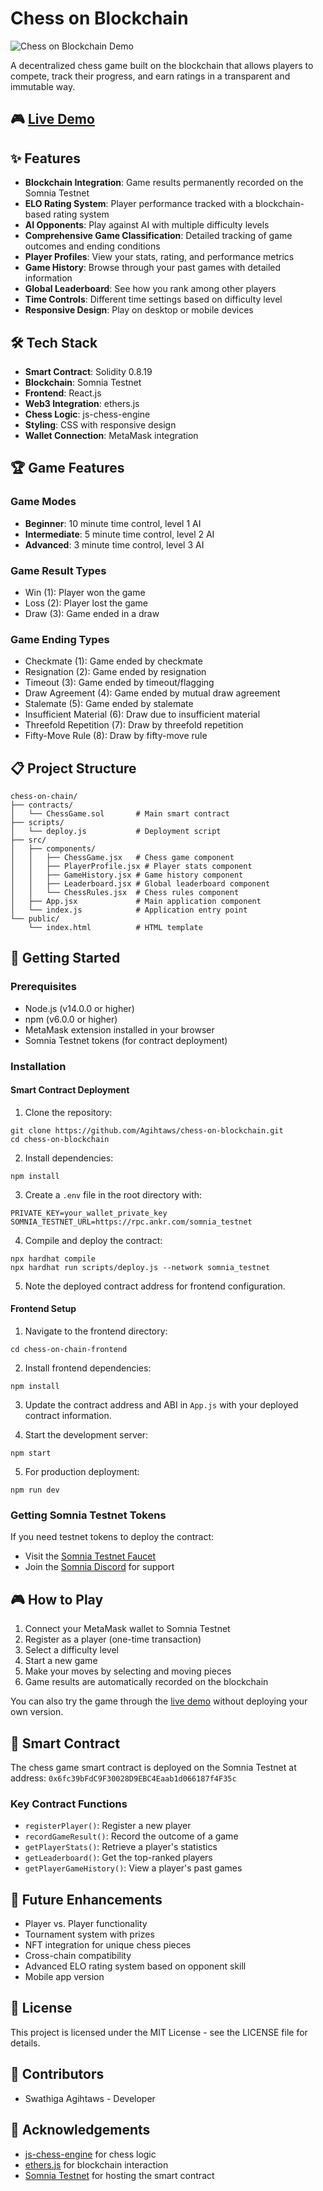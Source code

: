 # Chess on Blockchain

![Chess on Blockchain Demo](placeholder-image.jpg)

A decentralized chess game built on the blockchain that allows players to compete, track their progress, and earn ratings in a transparent and immutable way.

## 🎮 [Live Demo](https://chess-on-blockchain.vercel.app/)

## ✨ Features

- **Blockchain Integration**: Game results permanently recorded on the Somnia Testnet
- **ELO Rating System**: Player performance tracked with a blockchain-based rating system
- **AI Opponents**: Play against AI with multiple difficulty levels
- **Comprehensive Game Classification**: Detailed tracking of game outcomes and ending conditions
- **Player Profiles**: View your stats, rating, and performance metrics
- **Game History**: Browse through your past games with detailed information
- **Global Leaderboard**: See how you rank among other players
- **Time Controls**: Different time settings based on difficulty level
- **Responsive Design**: Play on desktop or mobile devices

## 🛠️ Tech Stack

- **Smart Contract**: Solidity 0.8.19
- **Blockchain**: Somnia Testnet
- **Frontend**: React.js
- **Web3 Integration**: ethers.js
- **Chess Logic**: js-chess-engine
- **Styling**: CSS with responsive design
- **Wallet Connection**: MetaMask integration

## 🏆 Game Features

### Game Modes
- **Beginner**: 10 minute time control, level 1 AI
- **Intermediate**: 5 minute time control, level 2 AI
- **Advanced**: 3 minute time control, level 3 AI

### Game Result Types
- Win (1): Player won the game
- Loss (2): Player lost the game
- Draw (3): Game ended in a draw

### Game Ending Types
- Checkmate (1): Game ended by checkmate
- Resignation (2): Game ended by resignation
- Timeout (3): Game ended by timeout/flagging
- Draw Agreement (4): Game ended by mutual draw agreement
- Stalemate (5): Game ended by stalemate
- Insufficient Material (6): Draw due to insufficient material
- Threefold Repetition (7): Draw by threefold repetition
- Fifty-Move Rule (8): Draw by fifty-move rule

## 📋 Project Structure

```
chess-on-chain/
├── contracts/
│   └── ChessGame.sol       # Main smart contract
├── scripts/
│   └── deploy.js           # Deployment script
├── src/
│   ├── components/
│   │   ├── ChessGame.jsx   # Chess game component
│   │   ├── PlayerProfile.jsx # Player stats component
│   │   ├── GameHistory.jsx # Game history component
│   │   ├── Leaderboard.jsx # Global leaderboard component
│   │   └── ChessRules.jsx  # Chess rules component
│   ├── App.jsx             # Main application component
│   └── index.js            # Application entry point
└── public/
    └── index.html          # HTML template
```

## 🚀 Getting Started

### Prerequisites
- Node.js (v14.0.0 or higher)
- npm (v6.0.0 or higher)
- MetaMask extension installed in your browser
- Somnia Testnet tokens (for contract deployment)

### Installation

#### Smart Contract Deployment
1. Clone the repository:
```
git clone https://github.com/Agihtaws/chess-on-blockchain.git
cd chess-on-blockchain
```

2. Install dependencies:
```
npm install
```

3. Create a `.env` file in the root directory with:
```
PRIVATE_KEY=your_wallet_private_key
SOMNIA_TESTNET_URL=https://rpc.ankr.com/somnia_testnet
```

4. Compile and deploy the contract:
```
npx hardhat compile
npx hardhat run scripts/deploy.js --network somnia_testnet
```

5. Note the deployed contract address for frontend configuration.

#### Frontend Setup
1. Navigate to the frontend directory:
```
cd chess-on-chain-frontend
```

2. Install frontend dependencies:
```
npm install
```

3. Update the contract address and ABI in `App.js` with your deployed contract information.

4. Start the development server:
```
npm start
```

5. For production deployment:
```
npm run dev
```

### Getting Somnia Testnet Tokens
If you need testnet tokens to deploy the contract:
- Visit the [Somnia Testnet Faucet](https://testnet.somnia.network/)
- Join the [Somnia Discord](https://discord.com/channels/1209923224620761088/1306988055135256738) for support

## 🎮 How to Play

1. Connect your MetaMask wallet to Somnia Testnet
2. Register as a player (one-time transaction)
3. Select a difficulty level
4. Start a new game
5. Make your moves by selecting and moving pieces
6. Game results are automatically recorded on the blockchain

You can also try the game through the [live demo](https://chess-on-blockchain.vercel.app/) without deploying your own version.

## 🔗 Smart Contract

The chess game smart contract is deployed on the Somnia Testnet at address:
`0x6fc39bFdC9F30028D9EBC4Eaab1d066187f4F35c`

### Key Contract Functions

- `registerPlayer()`: Register a new player
- `recordGameResult()`: Record the outcome of a game
- `getPlayerStats()`: Retrieve a player's statistics
- `getLeaderboard()`: Get the top-ranked players
- `getPlayerGameHistory()`: View a player's past games

## 🎯 Future Enhancements

- Player vs. Player functionality
- Tournament system with prizes
- NFT integration for unique chess pieces
- Cross-chain compatibility
- Advanced ELO rating system based on opponent skill
- Mobile app version

## 📄 License

This project is licensed under the MIT License - see the LICENSE file for details.

## 👥 Contributors

- Swathiga Agihtaws - Developer

## 🙏 Acknowledgements

- [js-chess-engine](https://github.com/josefjadrny/js-chess-engine) for chess logic
- [ethers.js](https://docs.ethers.io/) for blockchain interaction
- [Somnia Testnet](https://somnianetwork.com) for hosting the smart contract
